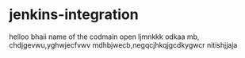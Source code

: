 # jenkins-integration
helloo bhaii
name of the codmain open 
ljmnkkk odkaa
mb, chdjgevwu,yghwjecfvwv 
mdhbjwecb,negqcjhkqjgcdkygwcr
nitishjjaja

